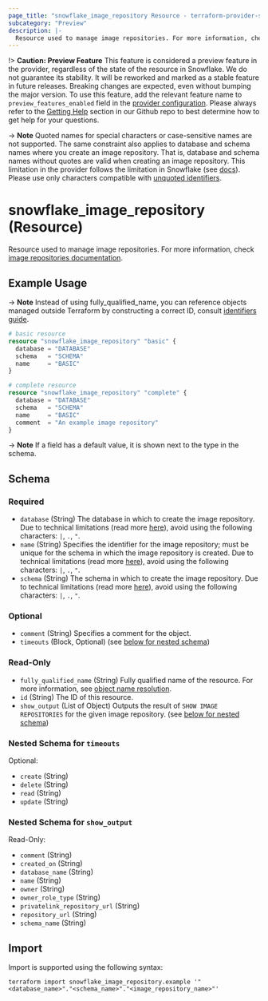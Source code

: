 ```yaml
---
page_title: "snowflake_image_repository Resource - terraform-provider-snowflake"
subcategory: "Preview"
description: |-
  Resource used to manage image repositories. For more information, check image repositories documentation https://docs.snowflake.com/en/sql-reference/sql/create-image-repository.
---
```


!> **Caution: Preview Feature** This feature is considered a preview feature in the provider, regardless of the state of the resource in Snowflake. We do not guarantee its stability. It will be reworked and marked as a stable feature in future releases. Breaking changes are expected, even without bumping the major version. To use this feature, add the relevant feature name to `preview_features_enabled` field in the [provider configuration](https://registry.terraform.io/providers/snowflakedb/snowflake/latest/docs#schema). Please always refer to the [Getting Help](https://github.com/snowflakedb/terraform-provider-snowflake?tab=readme-ov-file#getting-help) section in our Github repo to best determine how to get help for your questions.

-> **Note** Quoted names for special characters or case-sensitive names are not supported. The same constraint also applies to database and schema names where you create an image repository. That is, database and schema names without quotes are valid when creating an image repository. This limitation in the provider follows the limitation in Snowflake (see [docs](https://docs.snowflake.com/en/sql-reference/sql/create-image-repository)). Please use only characters compatible with [unquoted identifiers](https://docs.snowflake.com/en/sql-reference/identifiers-syntax#label-unquoted-identifier).

# snowflake_image_repository (Resource)

Resource used to manage image repositories. For more information, check [image repositories documentation](https://docs.snowflake.com/en/sql-reference/sql/create-image-repository).

## Example Usage

-> **Note** Instead of using fully_qualified_name, you can reference objects managed outside Terraform by constructing a correct ID, consult [identifiers guide](../guides/identifiers_rework_design_decisions#new-computed-fully-qualified-name-field-in-resources).
<!-- TODO(SNOW-1634854): include an example showing both methods-->

```terraform
# basic resource
resource "snowflake_image_repository" "basic" {
  database = "DATABASE"
  schema   = "SCHEMA"
  name     = "BASIC"
}

# complete resource
resource "snowflake_image_repository" "complete" {
  database = "DATABASE"
  schema   = "SCHEMA"
  name     = "BASIC"
  comment  = "An example image repository"
}
```

-> **Note** If a field has a default value, it is shown next to the type in the schema.

<!-- schema generated by tfplugindocs -->
## Schema

### Required

- `database` (String) The database in which to create the image repository. Due to technical limitations (read more [here](../guides/identifiers_rework_design_decisions#known-limitations-and-identifier-recommendations)), avoid using the following characters: `|`, `.`, `"`.
- `name` (String) Specifies the identifier for the image repository; must be unique for the schema in which the image repository is created. Due to technical limitations (read more [here](../guides/identifiers_rework_design_decisions#known-limitations-and-identifier-recommendations)), avoid using the following characters: `|`, `.`, `"`.
- `schema` (String) The schema in which to create the image repository. Due to technical limitations (read more [here](../guides/identifiers_rework_design_decisions#known-limitations-and-identifier-recommendations)), avoid using the following characters: `|`, `.`, `"`.

### Optional

- `comment` (String) Specifies a comment for the object.
- `timeouts` (Block, Optional) (see [below for nested schema](#nestedblock--timeouts))

### Read-Only

- `fully_qualified_name` (String) Fully qualified name of the resource. For more information, see [object name resolution](https://docs.snowflake.com/en/sql-reference/name-resolution).
- `id` (String) The ID of this resource.
- `show_output` (List of Object) Outputs the result of `SHOW IMAGE REPOSITORIES` for the given image repository. (see [below for nested schema](#nestedatt--show_output))

<a id="nestedblock--timeouts"></a>
### Nested Schema for `timeouts`

Optional:

- `create` (String)
- `delete` (String)
- `read` (String)
- `update` (String)


<a id="nestedatt--show_output"></a>
### Nested Schema for `show_output`

Read-Only:

- `comment` (String)
- `created_on` (String)
- `database_name` (String)
- `name` (String)
- `owner` (String)
- `owner_role_type` (String)
- `privatelink_repository_url` (String)
- `repository_url` (String)
- `schema_name` (String)

## Import

Import is supported using the following syntax:

```shell
terraform import snowflake_image_repository.example '"<database_name>"."<schema_name>"."<image_repository_name>"'
```
